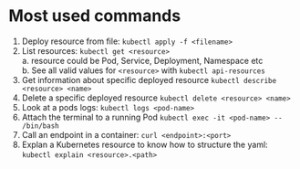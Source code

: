 # Most used commands
1. Deploy resource from file: `kubectl apply -f <filename>` 
1. List resources: `kubectl get <resource>`   
    a. resource could be Pod, Service, Deployment, Namespace etc    
    b. See all valid values for `<resource>` with `kubectl api-resources` 
1. Get information about specific deployed resource `kubectl describe <resource> <name>`
1. Delete a specific deployed resource `kubectl delete <resource> <name>` 
1. Look at a pods logs: `kubectl logs <pod-name>`
1. Attach the terminal to a running Pod `kubectl exec -it <pod-name> -- /bin/bash`
1. Call an endpoint in a container: `curl <endpoint>:<port>`
1. Explan a Kubernetes resource to know how to structure the yaml: `kubectl explain <resource>.<path>`